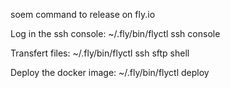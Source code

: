 soem command to release on fly.io

Log in the ssh console:
~/.fly/bin/flyctl ssh console

Transfert files:
~/.fly/bin/flyctl ssh sftp shell

Deploy the docker image:
~/.fly/bin/flyctl deploy
